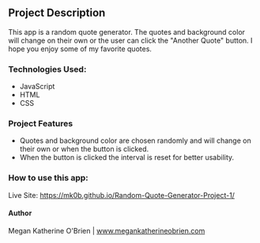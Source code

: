 ## Project Description

This app is a random quote generator. The quotes and background color will change on their own or the user can click the "Another Quote" button. I hope you enjoy some of my favorite quotes. 

### Technologies Used:

- JavaScript
- HTML
- CSS

### Project Features

- Quotes and background color are chosen randomly and will change on their own or when the button is clicked.
- When the button is clicked the interval is reset for better usability.

### How to use this app:

Live Site: https://mk0b.github.io/Random-Quote-Generator-Project-1/

#### Author

Megan Katherine O'Brien | www.megankatherineobrien.com